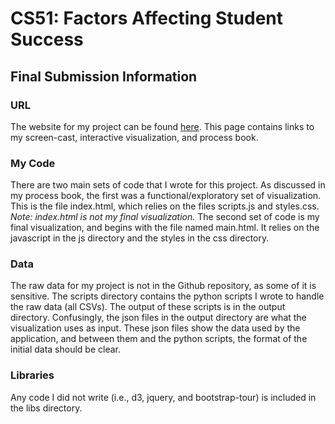 # CS51: Factors Affecting Student Success

## Final Submission Information

### URL
The website for my project can be found [here](http://benshry.github.io/cs171-pr-cs51/visualization.html).
This page contains links to my screen-cast, interactive visualization, and process book.

### My Code
There are two main sets of code that I wrote for this project. As discussed in my process book,
the first was a functional/exploratory set of visualization. This is the file index.html, which
relies on the files scripts.js and styles.css. *Note: index.html is not my final visualization.*
The second set of code is my final visualization, and begins with the file named main.html. It
relies on the javascript in the js directory and the styles in the css directory.

### Data
The raw data for my project is not in the Github repository, as some of it is sensitive. The
scripts directory contains the python scripts I wrote to handle the raw data (all CSVs). The
output of these scripts is in the output directory. Confusingly, the json files in the output
directory are what the visualization uses as input. These json files show the data used by the
application, and between them and the python scripts, the format of the initial data should be
clear.

### Libraries
Any code I did not write (i.e., d3, jquery, and bootstrap-tour) is included in the libs directory.

